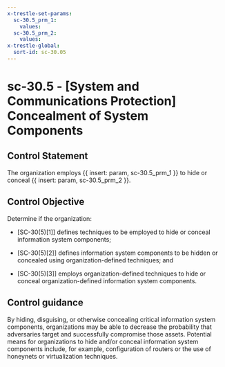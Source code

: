 ```yaml
---
x-trestle-set-params:
  sc-30.5_prm_1:
    values:
  sc-30.5_prm_2:
    values:
x-trestle-global:
  sort-id: sc-30.05
---
```


# sc-30.5 - \[System and Communications Protection\] Concealment of System Components

## Control Statement

The organization employs {{ insert: param, sc-30.5_prm_1 }} to hide or conceal {{ insert: param, sc-30.5_prm_2 }}.

## Control Objective

Determine if the organization:

- \[SC-30(5)[1]\] defines techniques to be employed to hide or conceal information system components;

- \[SC-30(5)[2]\] defines information system components to be hidden or concealed using organization-defined techniques; and

- \[SC-30(5)[3]\] employs organization-defined techniques to hide or conceal organization-defined information system components.

## Control guidance

By hiding, disguising, or otherwise concealing critical information system components, organizations may be able to decrease the probability that adversaries target and successfully compromise those assets. Potential means for organizations to hide and/or conceal information system components include, for example, configuration of routers or the use of honeynets or virtualization techniques.
